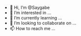 - 👋 Hi, I’m @Saygabe
- 👀 I’m interested in ...
- 🌱 I’m currently learning ...
- 💞️ I’m looking to collaborate on ...
- 📫 How to reach me ...

<!---
Saygabe/Saygabe is a ✨ special ✨ repository because its `README.md` (this file) appears on your GitHub profile.
You can click the Preview link to take a look at your changes.
--->
